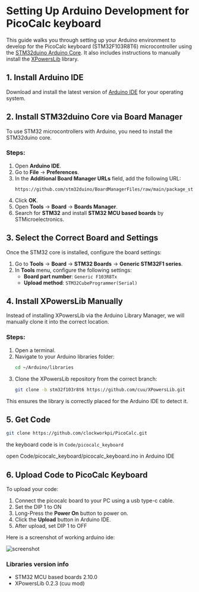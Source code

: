 # Setting Up Arduino Development for PicoCalc keyboard

This guide walks you through setting up your Arduino environment to develop for the PicoCalc keyboard (STM32F103R8T6) microcontroller using the [STM32duino Arduino Core](https://github.com/stm32duino/Arduino_Core_STM32). It also includes instructions to manually install the [XPowersLib](https://github.com/cuu/XPowersLib.git) library.

## 1. Install Arduino IDE
Download and install the latest version of [Arduino IDE](https://www.arduino.cc/en/software) for your operating system.

## 2. Install STM32duino Core via Board Manager
To use STM32 microcontrollers with Arduino, you need to install the STM32duino core.

### **Steps:**
1. Open **Arduino IDE**.
2. Go to **File** → **Preferences**.
3. In the **Additional Board Manager URLs** field, add the following URL:
   ```
   https://github.com/stm32duino/BoardManagerFiles/raw/main/package_stmicroelectronics_index.json
   ```
4. Click **OK**.
5. Open **Tools** → **Board** → **Boards Manager**.
6. Search for **STM32** and install **STM32 MCU based boards** by STMicroelectronics.

## 3. Select the Correct Board and Settings
Once the STM32 core is installed, configure the board settings:

1. Go to **Tools** → **Board** → **STM32 Boards** → **Generic STM32F1 series**.
2. In **Tools** menu, configure the following settings:
   - **Board part number**: `Generic F103R8Tx`
   - **Upload method**: `STM32CubeProgrammer(Serial)`

## 4. Install XPowersLib Manually
Instead of installing XPowersLib via the Arduino Library Manager, we will manually clone it into the correct location.

### **Steps:**
1. Open a terminal.
2. Navigate to your Arduino libraries folder:
   ```bash
   cd ~/Arduino/libraries
   ```
3. Clone the XPowersLib repository from the correct branch:
   ```bash
   git clone -b stm32f103r8t6 https://github.com/cuu/XPowersLib.git
   ```

This ensures the library is correctly placed for the Arduino IDE to detect it.

## 5. Get Code 
```bash
git clone https://github.com/clockworkpi/PicoCalc.git
```
the keyboard code is in `Code/picocalc_keyboard`

open Code/picocalc_keyboard/picocalc_keyboard.ino in Arduino IDE 


## 6. Upload Code to PicoCalc Keyboard
To upload your code:

1. Connect the picocalc board to your PC using a usb type-c cable.
2. Set the DIP 1 to ON
3. Long-Press the **Power On** button to power on.
4. Click the **Upload** button in Arduino IDE.
5. After upload, set DIP 1 to OFF

Here is a screenshot of working arduino ide:  

![screenshot](https://github.com/clockworkpi/PicoCalc/blob/master/wiki/picocalc_keyboard_arduino_ide_compile.png)


### Libraries version info  

* STM32 MCU based boards 2.10.0
* XPowersLib 0.2.3 (cuu mod)

